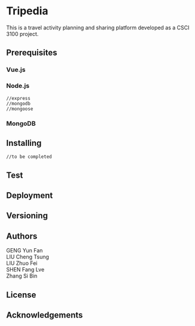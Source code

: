 # Tripedia
This is a travel activity planning and sharing platform developed as a CSCI 3100 project.

## Prerequisites
### Vue.js
### Node.js
	//express  
	//mongodb  
	//mongoose  
### MongoDB

## Installing
	//to be completed  

## Test

## Deployment

## Versioning

## Authors
GENG Yun Fan  
LIU Cheng Tsung  
LIU Zhuo Fei  
SHEN Fang Lve  
Zhang Si Bin  

## License

## Acknowledgements

